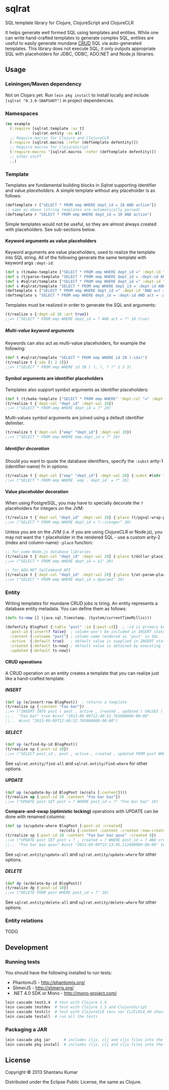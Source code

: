 # sqlrat

SQL template library for Clojure, ClojureScript and ClojureCLR

It helps generate well formed SQL using templates and entities. While one can write hand-crafted templates to generate complex SQL, entities are useful to easily generate mundane [CRUD](http://en.wikipedia.org/wiki/Create,_read,_update_and_delete) SQL via auto-generated templates. This library does not execute SQL; it only outputs appropriate SQL with placeholders for JDBC, ODBC, ADO.NET and Node.js libraries.

## Usage

### Leiningen/Maven dependency

Not on Clojars yet. Run `lein pkg install` to install locally and include `[sqlrat "0.3.0-SNAPSHOT"]` in project dependencies.

### Namespaces

```clojure
(ns example
  (:require [sqlrat.template :as t]
            [sqlrat.entity :as e])
  ;; Require macros for Clojure and ClojureCLR
  (:require [sqlrat.macros :refer (deftemplate defentity)])
  ;; Require macros for ClojureScript
  (:require-macros '[sqlrat.macros :refer (deftemplate defentity)])
  ;; other stuff
  ..)
```

### Template

Templates are fundamental building blocks in _Sqlrat_ supporting identifier and
value _placeholders_. A simple template without any placeholder is as follows:

```clojure
(deftemplate r ["SELECT * FROM emp WHERE dept_id = 10 AND active"])
;; same as above (string templates are automatically parsed)
(deftemplate r "SELECT * FROM emp WHERE dept_id = 10 AND active")
```

Simple templates would not be useful, so they are almost always created with
placeholders. See sub-sections below.

#### Keyword arguments as value placeholders

Keyword arguments are value placeholders, used to realize the template into SQL
string. All of the following generate the same template with keyword args
`:dept-id`:

```clojure
(def s (t/make-template ["SELECT * FROM emp WHERE dept_id =" :dept-id "AND act =" :act]))
(def s (t/parse-template "SELECT * FROM emp WHERE dept_id = :dept-id AND act = :act"))
(def s #sqlrat/template ["SELECT * FROM emp WHERE dept_id =" :dept-id "AND act =" :act])
(def s #sqlrat/template "SELECT * FROM emp WHERE dept_id = :dept-id AND act = :act")
(deftemplate s ["SELECT * FROM emp WHERE dept_id =" :dept-id "AND act =" :act])
(deftemplate s "SELECT * FROM emp WHERE dept_id = :dept-id AND act = :act")
```

Templates must be realized in order to generate the SQL and arguments:

```clojure
(t/realize s {:dept-id 10 :act true})
;;=> ("SELECT * FROM emp WHERE dept_id = ? AND act = ?" 10 true)
```

##### Multi-value keyword arguments

Keywords can also act as multi-value placeholders, for example the following:

```clojure
(def t #sqlrat/template "SELECT * FROM emp WHERE id IN (:ids)")
(t/realize t {:ids [1 2 3]})
;;=> ("SELECT * FROM emp WHERE id IN ( ?, ?, ? )" 1 2 3)
```

#### Symbol arguments are identifier placeholders

Templates also support symbol arguments as identifier placeholders:

```clojure
(def t (t/make-template ["SELECT * FROM emp WHERE" 'dept-col "=" :dept-val]))
(t/realize t {'dept-col "dept_id" :dept-val 20})
;;=> ("SELECT * FROM emp WHERE dept_id = ?" 20)
```

Multi-values symbol arguments are joined using a default identifier delimiter.

```clojure
(t/realize t {'dept-col ["emp" "dept_id"] :dept-val 20})
;;=> ("SELECT * FROM emp WHERE emp.dept_id = ?" 20)
```

##### Identifier decoration

Should you want to quote the database identifiers, specify the `:subst` arity-1
(identifier-name) fn in options:

```clojure
(t/realize t {'dept-col ["emp" "dept_id"] :dept-val 20} {:subst #(str "`" % "`")})
;;=> ("SELECT * FROM emp WHERE `emp`.`dept_id` = ?" 20)
```

#### Value placeholder decoration

When using PostgreSQL, you may have to specially decorate the `?` placeholders
for integers on the JVM:

```clojure
(t/realize t {'dept-col "dept_id" :dept-val 20} {:place (t/pgsql-wrap-place)})
;;=> ("SELECT * FROM emp WHERE dept_id = ?::integer" 20)
```

Unless you are on the JVM (i.e. if you are using ClojureCLR or Node.js), you
may not want the `?` placeholder in the rendered SQL - use a custom arity-2
(index and column-name) `:place` function:

```clojure
;; for some Node.js database libraries
(t/realize t {'dept-col "dept_id" :dept-val 20} {:place t/dollar-place})
;;=> ("SELECT * FROM emp WHERE dept_id = $1" 20)

;; for ADO.NET SqlCommand API
(t/realize t {'dept-col "dept_id" :dept-val 20} {:place t/at-param-place})
;;=> ("SELECT * FROM emp WHERE dept_id = @param1" 20)
```

### Entity

Writing templates for mundane CRUD jobs is tiring. An entity represents a
database entity metadata. You can define them as follows:

```clojure
(defn ts-now [] (java.sql.Timestamp. (System/currentTimeMillis)))

(defentity BlogPost {:table "post" :id [:post-id]}  ; :id is primary key col
  :post-id {:insert? false}  ; column won't be included in INSERT statement
  :content {:colname "post"} ; column name rendered as 'post' in SQL
  :active  {:default true}   ; default value is supplied in INSERT statement
  :created {:default ts-now} ; default value is obtained by executing fn
  :updated {:default ts-now})
```

#### CRUD operations

A CRUD operation on an entity creates a template that you can realize just like
a hand-crafted template.

##### INSERT

```clojure
(def ip (e/insert-row BlogPost))  ; returns a template
(t/realize ip {:content "Foo bar"})
;;=> ("INSERT INTO post ( post , active , created , updated ) VALUES ( ? , ? , ? , ? )"
;;..  "Foo bar" true #inst "2013-09-09T12:40:52.765000000-00:00"
;;..  #inst "2013-09-09T12:40:52.765000000-00:00")
```

##### SELECT

```clojure
(def sp (e/find-by-id BlogPost))
(t/realize sp {:post-id 10})
;;=> ("SELECT post_id , post , active , created , updated FROM post WHERE post_id = ?" 10)
```

See `sqlrat.entity/find-all` and `sqlrat.entity/find-where` for other options.

##### UPDATE

```clojure
(def up (e/update-by-id BlogPost (e/cols [:content])))
(t/realize up {:post-id 10 :content "Foo bar baz"})
;;=> ("UPDATE post SET post = ? WHERE post_id = ?" "Foo bar baz" 10)
```

**Compare-and-swap (optimistic locking)** operations with UPDATE can be done
with renamed columns:

```clojure
(def sp (e/update-where BlogPost [:post-id :created]
                        (e/cols {:content :content :created :new-created})))
(t/realize sp {:post-id 10 :content "Foo bar baz quux" :created 9})
;;=> ("UPDATE post SET post = ? , created = ? WHERE post_id = ? AND created = ?"
;;..  "Foo bar baz quux" #inst "2013-09-09T15:13:45.112000000-00:00" 10 9)
```

See `sqlrat.entity/update-all` and `sqlrat.entity/update-where` for other options.

##### DELETE

```clojure
(def dp (e/delete-by-id BlogPost))
(t/realize dp {:post-id 10})
;;=> ("DELETE FROM post WHERE post_id = ?" 10)
```

See `sqlrat.entity/delete-all` and `sqlrat.entity/delete-where` for other options.


### Entity relations

TODO


## Development

### Running tests

You should have the following installed to run tests:

* PhantomJS - http://phantomjs.org/
* SlimerJS - http://slimerjs.org/
* .NET 4.0 SDK or Mono - http://mono-project.com/

```bash
lein cascade test1.4  # test with Clojure 1.4
lein cascade testdev  # test with Clojure 1.5 and ClojureScript
lein cascade testclr  # test with ClojureCLR (env var CLJCLR14_40 should be defined)
lein cascade testall  # run all the tests
```

### Packaging a JAR

```bash
lein cascade pkg jar      # includes cljx, clj and cljs files into the JAR
lein cascade pkg install  # includes cljx, clj and cljs files into the JAR
```

## License

Copyright © 2013 Shantanu Kumar

Distributed under the Eclipse Public License, the same as Clojure.
